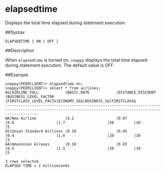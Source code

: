 # elapsedtime

Displays the total time elapsed during statement execution.

##Syntax

``` pre
ELAPSEDTIME { ON | OFF }
```

<a id="rtoolsijcomref18077__section_9228BC68FAAF4CDB941A6D9AF666C98D"></a>
##Description

When `elapsedtime` is turned on, `snappy` displays the total time elapsed during statement execution. The default value is OFF.

##Example

``` pre
snappy(PEERCLIENT)> elapsedtime on;
snappy(PEERCLIENT)> select * from airlines;
A&|AIRLINE_FULL            |BASIC_RATE            |DISTANCE_DISCOUNT     |BUSINESS_LEVEL_FACTOR |FIRSTCLASS_LEVEL_FACT&|ECONOMY_SE&|BUSINESS_S&|FIRSTCLASS&
-----------------------------------------------------------------------------------------------------------------------------------------------------------
NA|New Airline             |0.2                   |0.07                  |0.6                   |1.7                   |20         |10         |5
US|Union Standard Airlines |0.19                  |0.05                  |0.4                   |1.6                   |20         |10         |5
AA|Amazonian Airways       |0.18                  |0.03                  |0.5                   |1.5                   |20         |10         |5

3 rows selected
ELAPSED TIME = 2 milliseconds
```


